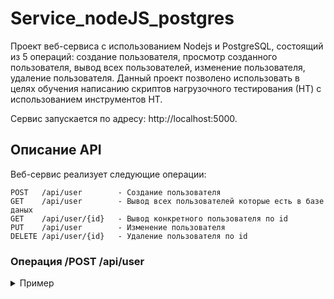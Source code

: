 # Service_nodeJS_postgres

Проект веб-сервиса с использованием Nodejs и PostgreSQL, состоящий
из 5 операций: создание пользователя, просмотр созданного пользователя, вывод всех пользователей,
изменение пользователя, удаление пользователя.
Данный проект позволено использовать в целях обучения написанию скриптов нагрузочного
тестирования (НТ) с использованием инструментов НТ.

Сервис запускается по адресу: http://localhost:5000.

## Описание API

Веб-сервис реализует следующие операции:

```
POST   /api/user        - Cоздание пользователя
GET    /api/user        - Вывод всех пользователей которые есть в базе даных
GET    /api/user/{id}   - Вывод конкретного пользователя по id
PUT    /api/user        - Изменение пользователя
DELETE /api/user/{id}   - Удаление пользователя по id
```

### Операция /POST /api/user

 <details><summary>Пример</summary>

```JSON
{
   "name": "Polina",
   "surname": "Alexeivna"
}
```
